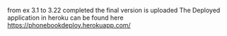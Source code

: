 from ex 3.1 to 3.22 completed the final version is uploaded
The Deployed application in heroku can be found here 
https://phonebookdeploy.herokuapp.com/
